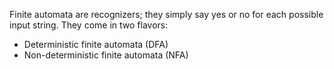 
Finite automata are recognizers; they simply say yes or no for each possible input string.
They come in two flavors:

  - Deterministic finite automata (DFA)
  - Non-deterministic finite automata (NFA)
